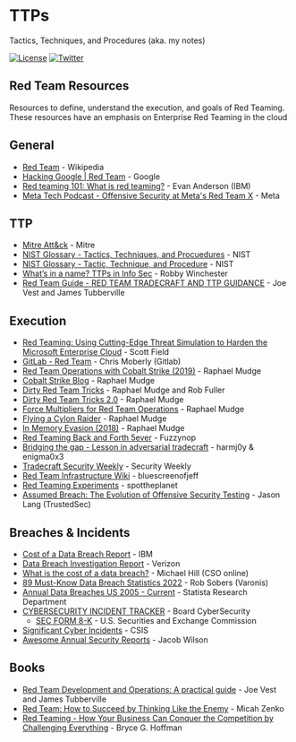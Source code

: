 # TTPs

Tactics, Techniques, and Procedures (aka. my notes)

[![License](https://img.shields.io/badge/license-GPL3-lightgrey.svg)](https://www.gnu.org/licenses/gpl-3.0.en.html) [![Twitter](https://img.shields.io/badge/twitter-sneakerhax-38A1F3?logo=twitter)](https://twitter.com/sneakerhax)

## Red Team Resources

Resources to define, understand the execution, and goals of Red Teaming. These resources have an emphasis on Enterprise Red Teaming in the cloud

## General

* [Red Team](https://en.wikipedia.org/wiki/Red_team) - Wikipedia
* [Hacking Google | Red Team](https://www.youtube.com/watch?v=TusQWn2TQxQ) - Google
* [Red teaming 101: What is red teaming?](https://www.ibm.com/blog/red-teaming-101-what-is-red-teaming/) - Evan Anderson (IBM)
* [Meta Tech Podcast - Offensive Security at Meta's Red Team X](https://insidefacebookmobile.libsyn.com/53-offensive-security-at-metas-red-team-x) - Meta

 ## TTP

 * [Mitre Att&ck](https://attack.mitre.org) - Mitre
 * [NIST Glossary - Tactics, Techniques, and Procuedures](https://csrc.nist.gov/glossary/term/tactics_techniques_and_procedures) - NIST
 * [NIST Glossary - Tactic, Technique, and Procedure](https://csrc.nist.gov/glossary/term/tactic_technique_procedure) - NIST
 * [What’s in a name? TTPs in Info Sec](https://posts.specterops.io/whats-in-a-name-ttps-in-info-sec-14f24480ddcc) - Robby Winchester
 * [Red Team Guide - RED TEAM TRADECRAFT AND TTP GUIDANCE](https://redteam.guide/docs/Planning/red-team-tradecraft/) - Joe Vest and James Tubberville

## Execution
* [Red Teaming: Using Cutting-Edge Threat Simulation to Harden the Microsoft Enterprise Cloud](https://azure.microsoft.com/en-us/blog/red-teaming-using-cutting-edge-threat-simulation-to-harden-the-microsoft-enterprise-cloud/) - Scott Field
* [GitLab - Red Team](https://about.gitlab.com/handbook/engineering/security/threat-management/red-team/) - Chris Moberly (Gitlab)
* [Red Team Operations with Cobalt Strike (2019)](https://www.youtube.com/watch?v=q7VQeK533zI&list=PL9HO6M_MU2nfQ4kHSCzAQMqxQxH47d1no) - Raphael Mudge
* [Cobalt Strike Blog](https://www.cobaltstrike.com/blog/) - Raphael Mudge
* [Dirty Red Team Tricks](https://www.youtube.com/watch?v=oclbbqvawQg) - Raphael Mudge and Rob Fuller
* [Dirty Red Team Tricks 2.0](https://www.youtube.com/watch?v=6kKoJW5xvhg) - Raphael Mudge
* [Force Multipliers for Red Team Operations](https://www.youtube.com/watch?v=G-JaHWaLmgc) - Raphael Mudge
* [Flying a Cylon Raider](https://www.youtube.com/watch?v=26PedM_-zRo) - Raphael Mudge
* [In Memory Evasion (2018)](https://www.youtube.com/watch?v=lz2ARbZ_5tE&list=PL9HO6M_MU2nc5Q31qd2CwpZ8J4KFMhgnK&ab_channel=RaphaelMudge) - Raphael Mudge
* [Red Teaming Back and Forth 5ever](https://www.youtube.com/watch?v=FTiBwFJQg64) - Fuzzynop
* [Bridging the gap - Lesson in adversarial tradecraft](https://www.youtube.com/watch?v=xHkRhRo3l8o) - harmj0y & enigma0x3
* [Tradecraft Security Weekly](https://www.youtube.com/playlist?list=PLlPkFwQHxYE7Yi5jtcSyCCr8pXxP1OEkZ) - Security Weekly
* [Red Team Infrastructure Wiki](https://github.com/bluscreenofjeff/Red-Team-Infrastructure-Wiki) - bluescreenofjeff
* [Red Teaming Experiments](https://www.ired.team/) - spottheplanet
* [Assumed Breach: The Evolution of Offensive Security Testing](https://trustedsec.com/blog/assumed-breach-the-evolution-of-offensive-security-testing) - Jason Lang (TrustedSec)

## Breaches & Incidents
* [Cost of a Data Breach Report](https://www.ibm.com/security/data-breach) - IBM
* [Data Breach Investigation Report](https://www.verizon.com/business/resources/reports/dbir/) - Verizon
* [What is the cost of a data breach?](https://www.csoonline.com/article/3434601/what-is-the-cost-of-a-data-breach.html) - Michael Hill (CSO online)
* [89 Must-Know Data Breach Statistics 2022](https://www.varonis.com/blog/data-breach-statistics) - Rob Sobers (Varonis)
* [Annual Data Breaches US 2005 - Current](https://www.statista.com/statistics/273550/data-breaches-recorded-in-the-united-states-by-number-of-breaches-and-records-exposed/) - Statista Research Department
* [CYBERSECURITY INCIDENT TRACKER](https://www.board-cybersecurity.com/incidents/tracker/) - Board CyberSecurity
  * [SEC FORM 8-K](https://www.sec.gov/answers/form8k.htm) - U.S. Securities and Exchange Commission
* [Significant Cyber Incidents](https://www.csis.org/programs/strategic-technologies-program/significant-cyber-incidents) - CSIS
* [Awesome Annual Security Reports](https://github.com/jacobdjwilson/awesome-annual-security-reports) - Jacob Wilson
 
## Books
* [Red Team Development and Operations: A practical guide](https://www.amazon.com/Red-Team-Development-Operations-practical/dp/B083XVG633) - Joe Vest and James Tubberville
* [Red Team: How to Succeed by Thinking Like the Enemy](https://www.amazon.com/Red-Team-Succeed-Thinking-Enemy/dp/0465048943) - Micah Zenko
* [Red Teaming - How Your Business Can Conquer the Competition by Challenging Everything](https://www.amazon.com/Red-Teaming/dp/1524759988) - Bryce G. Hoffman



